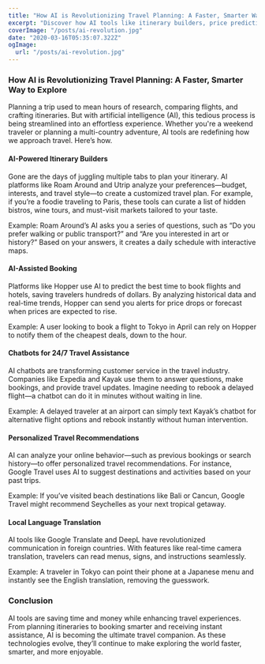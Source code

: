 ```yaml
---
title: "How AI is Revolutionizing Travel Planning: A Faster, Smarter Way to Explore"
excerpt: "Discover how AI tools like itinerary builders, price prediction platforms, and chatbots are transforming travel planning, saving you time and money while enhancing your experience."
coverImage: "/posts/ai-revolution.jpg"
date: "2020-03-16T05:35:07.322Z"
ogImage:
  url: "/posts/ai-revolution.jpg"
---
```


### How AI is Revolutionizing Travel Planning: A Faster, Smarter Way to Explore

Planning a trip used to mean hours of research, comparing flights, and crafting itineraries. But with artificial intelligence (AI), this tedious process is being streamlined into an effortless experience. Whether you're a weekend traveler or planning a multi-country adventure, AI tools are redefining how we approach travel. Here’s how.

#### AI-Powered Itinerary Builders

Gone are the days of juggling multiple tabs to plan your itinerary. AI platforms like Roam Around and Utrip analyze your preferences—budget, interests, and travel style—to create a customized travel plan. For example, if you’re a foodie traveling to Paris, these tools can curate a list of hidden bistros, wine tours, and must-visit markets tailored to your taste.

Example: Roam Around’s AI asks you a series of questions, such as “Do you prefer walking or public transport?” and “Are you interested in art or history?” Based on your answers, it creates a daily schedule with interactive maps.

#### AI-Assisted Booking

Platforms like Hopper use AI to predict the best time to book flights and hotels, saving travelers hundreds of dollars. By analyzing historical data and real-time trends, Hopper can send you alerts for price drops or forecast when prices are expected to rise.

Example: A user looking to book a flight to Tokyo in April can rely on Hopper to notify them of the cheapest deals, down to the hour.

#### Chatbots for 24/7 Travel Assistance

AI chatbots are transforming customer service in the travel industry. Companies like Expedia and Kayak use them to answer questions, make bookings, and provide travel updates. Imagine needing to rebook a delayed flight—a chatbot can do it in minutes without waiting in line.

Example: A delayed traveler at an airport can simply text Kayak’s chatbot for alternative flight options and rebook instantly without human intervention.

#### Personalized Travel Recommendations

AI can analyze your online behavior—such as previous bookings or search history—to offer personalized travel recommendations. For instance, Google Travel uses AI to suggest destinations and activities based on your past trips.

Example: If you’ve visited beach destinations like Bali or Cancun, Google Travel might recommend Seychelles as your next tropical getaway.

#### Local Language Translation

AI tools like Google Translate and DeepL have revolutionized communication in foreign countries. With features like real-time camera translation, travelers can read menus, signs, and instructions seamlessly.

Example: A traveler in Tokyo can point their phone at a Japanese menu and instantly see the English translation, removing the guesswork.

### Conclusion

AI tools are saving time and money while enhancing travel experiences. From planning itineraries to booking smarter and receiving instant assistance, AI is becoming the ultimate travel companion. As these technologies evolve, they’ll continue to make exploring the world faster, smarter, and more enjoyable.
